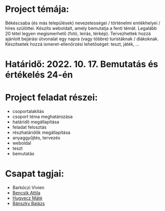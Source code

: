 # Project témája:
Békéscsaba (és más települések) nevezetességei / történelmi emlékhelyei / híres szülöttei.
Készíts weboldalt, amely bemutatja a fenti témát. Legalább 20 tétel legyen megismerhető (fotó, leírás, térkép). Tervezhettek hozzá ajánlott bejárási útvonalat egy napra (vagy többre) turistáknak / diákoknak. Készítsetek hozzá ismeret-ellenőrzési lehetőséget: teszt, játék, ...

# Határidő: 2022. 10. 17. Bemutatás és értékelés 24-én

# Project feladat részei:
- csoportalakítás
- csoport téma meghatározása
- határidő megállapítása
- feladat felosztás
- részhatáridők megállapítása
- anyaggyűjtés, tervezés
- weboldal
- teszt
- bemutatás

# Csapat tagjai:
- Barkóczi Vivien
- [Bencsik Attila](https://github.com/Sco-Ttt)
- [Hugyecz Máté](https://github.com/Hmate11)
- [Bánszky Balázs](https://github.com/BBpezsgo)
